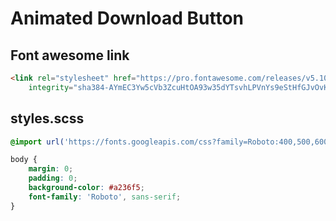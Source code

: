 # Animated Download Button

## Font awesome link

```html
<link rel="stylesheet" href="https://pro.fontawesome.com/releases/v5.10.0/css/all.css"
    integrity="sha384-AYmEC3Yw5cVb3ZcuHtOA93w35dYTsvhLPVnYs9eStHfGJvOvKxVfELGroGkvsg+p" crossorigin="anonymous" />
```

## styles.scss

```scss
@import url('https://fonts.googleapis.com/css?family=Roboto:400,500,600,700,900&display=swap');

body {
    margin: 0;
    padding: 0;
    background-color: #a236f5;
    font-family: 'Roboto', sans-serif;
}
```

